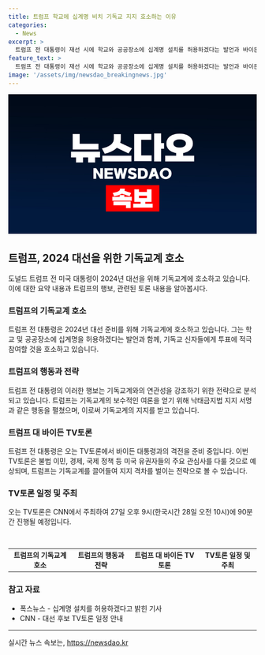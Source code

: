 ```yaml
---
title: 트럼프 학교에 십계명 비치 기독교 지지 호소하는 이유
categories:
  - News
excerpt: >
  트럼프 전 대통령이 재선 시에 학교와 공공장소에 십계명 설치를 허용하겠다는 발언과 바이든 대통령과의 첫 TV토론을 앞두고 양 진영 간 선거운동이 치열해지고 있다. 트럼프는 기독교 표심을 잡기 위해 다양한 방법을 동원하고 있으며, 이는 기독교계와의 관련을 부각시키는 전략으로 분석된다. 두 후보는 TV토론에서 불법 이민, 경제, 우크라이나와 중동 전쟁, 고령 논란 등에 대해 치열한 격전이 예고되고 있다.
feature_text: >
  트럼프 전 대통령이 재선 시에 학교와 공공장소에 십계명 설치를 허용하겠다는 발언과 바이든 대통령과의 첫 TV토론을 앞두고 양 진영 간 선거운동이 치열해지고 있다. 트럼프는 기독교 표심을 잡기 위해 다양한 방법을 동원하고 있으며, 이는 기독교계와의 관련을 부각시키는 전략으로 분석된다. 두 후보는 TV토론에서 불법 이민, 경제, 우크라이나와 중동 전쟁, 고령 논란 등에 대해 치열한 격전이 예고되고 있다.
image: '/assets/img/newsdao_breakingnews.jpg'
---
```


<p><img src="/assets/img/newsdao_breakingnews.jpg" alt="pcversion 속보" /></p>

<h2 data-ke-size="size26">트럼프, 2024 대선을 위한 기독교계 호소</h2>

<p data-ke-size="size16">도널드 트럼프 전 미국 대통령이 2024년 대선을 위해 기독교계에 호소하고 있습니다. 이에 대한 요약 내용과 트럼프의 행보, 관련된 토론 내용을 알아봅시다.</p>

<h3 data-ke-size="size24">트럼프의 기독교계 호소</h3>

<p data-ke-size="size16">트럼프 전 대통령은 2024년 대선 준비를 위해 기독교계에 호소하고 있습니다. 그는 학교 및 공공장소에 십계명을 허용하겠다는 발언과 함께, 기독교 신자들에게 투표에 적극 참여할 것을 호소하고 있습니다.</p>

<h3 data-ke-size="size24">트럼프의 행동과 전략</h3>

<p data-ke-size="size16">트럼프 전 대통령의 이러한 행보는 기독교계와의 연관성을 강조하기 위한 전략으로 분석되고 있습니다. 트럼프는 기독교계의 보수적인 여론을 얻기 위해 낙태금지법 지지 서명과 같은 행동을 펼쳤으며, 이로써 기독교계의 지지를 받고 있습니다.</p>

<h3 data-ke-size="size24">트럼프 대 바이든 TV토론</h3>

<p data-ke-size="size16">트럼프 전 대통령은 오는 TV토론에서 바이든 대통령과의 격전을 준비 중입니다. 이번 TV토론은 불법 이민, 경제, 국제 정책 등 미국 유권자들의 주요 관심사를 다룰 것으로 예상되며, 트럼프는 기독교계를 끌어들여 지지 격차를 벌이는 전략으로 볼 수 있습니다.</p>

<h3 data-ke-size="size24">TV토론 일정 및 주최</h3>

<p data-ke-size="size16">오는 TV토론은 CNN에서 주최하여 27일 오후 9시(한국시간 28일 오전 10시)에 90분간 진행될 예정입니다.</p>

<p data-ke-size="size16">&nbsp;</p>

<table>
    <tbody>
        <tr>
            <td style="text-align: center; height: 17px;"><b>트럼프의 기독교계 호소</b></td>
            <td style="text-align: center; height: 17px;"><b>트럼프의 행동과 전략</b></td>
            <td style="text-align: center; height: 17px;"><b>트럼프 대 바이든 TV토론</b></td>
            <td style="text-align: center; height: 17px;"><b>TV토론 일정 및 주최</b></td>
        </tr>
    </tbody>
</table>

<h3 data-ke-size="size24">참고 자료</h3>

<ul>
    <li>폭스뉴스 - 십계명 설치를 허용하겠다고 밝힌 기사</li>
    <li>CNN - 대선 후보 TV토론 일정 안내</li>
</ul>

<p><hr></p>
실시간 뉴스 속보는, <a href="https://newsdao.kr" rel="dofollow">https://newsdao.kr</a>


